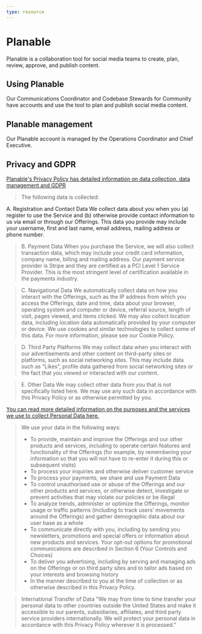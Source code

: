 ```yaml
---
type: resource
---
```


# Planable

Planable is a collaboration tool for social media teams to create, plan, review, approve, and publish content.

## Using Planable

Our Communications Coordinator and Codebase Stewards for Community have accounts and use the tool to plan and publish social media content.

## Planable management

Our Planable account is managed by the Operations Coordinator and Chief Executive.

## Privacy and GDPR

[Planable's Privacy Policy has detailed information on data collection, data management and GDPR](https://planable.io/privacy/#data-we-collect)

> The following data is collected:

A. Registration and Contact Data
We collect data about you when you (a) register to use the Service and (b) otherwise provide contact information to us via email or through our Offerings. This data you provide may include your username, first and last name, email address, mailing address or phone number.

> B. Payment Data
When you purchase the Service, we will also collect transaction data, which may include your credit card information, company name, billing and mailing address. Our payment service provider is Stripe and they are certified as a PCI Level 1 Service Provider. This is the most stringent level of certification available in the payments industry.

> C. Navigational Data
We automatically collect data on how you interact with the Offerings, such as the IP address from which you access the Offerings, date and time, data about your browser, operating system and computer or device, referral source, length of visit, pages viewed, and items clicked. We may also collect location data, including location data automatically provided by your computer or device. We use cookies and similar technologies to collect some of this data. For more information, please see our Cookie Policy.

> D. Third Party Platforms
We may collect data when you interact with our advertisements and other content on third-party sites or platforms, such as social networking sites. This may include data such as “Likes”, profile data gathered from social networking sites or the fact that you viewed or interacted with our content.

> E. Other Data
We may collect other data from you that is not specifically listed here. We may use any such data in accordance with this Privacy Policy or as otherwise permitted by you.

[You can read more detailed information on the purposes and the services we use to collect Personal Data here.](https://docs.google.com/spreadsheets/d/1OgdQ2uq6u8jqeds71qqThcJYescFhL1U0DOuYz7v-HY/edit#gid=0)

> We use your data in the following ways:
> * To provide, maintain and improve the Offerings and our other products and services, including to operate certain features and functionality of the Offerings (for example, by remembering your information so that you will not have to re-enter it during this or subsequent visits)
> * To process your inquiries and otherwise deliver customer service
> * To process your payments, we share and use Payment Data
> * To control unauthorised use or abuse of the Offerings and our other products and services, or otherwise detect, investigate or prevent activities that may violate our policies or be illegal
> * To analyze trends, administer or optimize the Offerings, monitor usage or traffic patterns (including to track users’ movements around the Offerings) and gather demographic data about our user base as a whole
> * To communicate directly with you, including by sending you newsletters, promotions and special offers or information about new products and services. Your opt-out options for promotional communications are described in Section 6 (Your Controls and Choices)
> * To deliver you advertising, including by serving and managing ads on the Offerings or on third party sites and to tailor ads based on your interests and browsing history
> * In the manner described to you at the time of collection or as otherwise described in this Privacy Policy.

> International Transfer of Data
"We may from time to time transfer your personal data to other countries outside the United States and make it accessible to our parents, subsidiaries, affiliates, and third party service providers internationally. We will protect your personal data in accordance with this Privacy Policy wherever it is processed."
